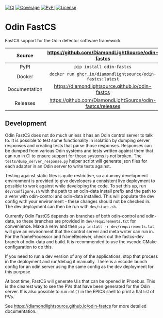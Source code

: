 [![CI](https://github.com/DiamondLightSource/odin-fastcs/actions/workflows/ci.yml/badge.svg)](https://github.com/DiamondLightSource/odin-fastcs/actions/workflows/ci.yml)
[![Coverage](https://codecov.io/gh/DiamondLightSource/odin-fastcs/branch/main/graph/badge.svg)](https://codecov.io/gh/DiamondLightSource/odin-fastcs)
[![PyPI](https://img.shields.io/pypi/v/odin-fastcs.svg)](https://pypi.org/project/odin-fastcs)
[![License](https://img.shields.io/badge/License-Apache%202.0-blue.svg)](https://opensource.org/licenses/Apache-2.0)

# Odin FastCS

FastCS support for the Odin detector software framework

Source          | <https://github.com/DiamondLightSource/odin-fastcs>
:---:           | :---:
PyPI            | `pip install odin-fastcs`
Docker          | `docker run ghcr.io/diamondlightsource/odin-fastcs:latest`
Documentation   | <https://diamondlightsource.github.io/odin-fastcs>
Releases        | <https://github.com/DiamondLightSource/odin-fastcs/releases>

## Development

Odin FastCS does not do much unless it has an Odin control server to talk to. It is
possible to test some functionality in isolation by dumping server responses and creating
tests that parse those responses. Responses can be dumped from various Odin systems and
tests written against them that can run in CI to ensure support for those systems is not
broken. The `tests/dump_server_response.py` helper script will generate json files for
each adapter in an Odin server to write tests against.

Testing against static files is quite restrictive, so a dummy development environment is
provided to give developers a consistent live deployment to possible to work against
while developing the code. To set this up, run `dev/configure.sh` with the path to an
odin-data install prefix and the path to a venv with odin-control and odin-data
installed. This will populate the dev config with your environment - these changes
should not be checked in. The dev deployment can then be run with `dev/start.sh`.

Currently Odin FastCS depends on branches of both odin-control and odin-data, so these
branches are provided in `dev/requirements.txt` for convenience. Make a venv and then
`pip install -r dev/requirements.txt` will give an environment that the control server
and meta writer can run in. For the frameProcessor and frameReceiver, check out the
fastcs-dev branch of odin-data and build. It is recommended to use the vscode CMake
configuration to do this.

If you need to run a dev version of any of the applications, stop that process in the
deployment and run/debug it manually. There is a vscode launch config for an odin server
using the same config as the dev deployment for this purpose.

At boot time, FastCS will generate UIs that can be opened in Phoebus. This is the
clearest way to see the PVs that have been generated for the Odin server. It is also
possible to run `dbl()` in the EPICS shell to print a flat list of PVs.

<!-- README only content. Anything below this line won't be included in index.md -->

See https://diamondlightsource.github.io/odin-fastcs for more detailed documentation.
